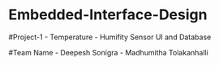 # Embedded-Interface-Design

#Project-1 - Temperature - Humifity Sensor UI and Database

#Team Name
          - Deepesh Sonigra
          - Madhumitha Tolakanhalli
